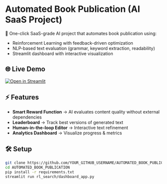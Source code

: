 # Automated Book Publication (AI SaaS Project)

🚀 One-click SaaS-grade AI project that automates book publication using:
- Reinforcement Learning with feedback-driven optimization
- NLP-based text evaluation (grammar, keyword extraction, readability)
- Streamlit dashboard with interactive visualization

## 🌐 Live Demo
[![Open in Streamlit](https://static.streamlit.io/badges/streamlit_badge_black_white.svg)](https://share.streamlit.io/saifmukadam10/AUTOMATED_BOOK_PUBLICATION/main/dashboard_app.py)

## ⚡ Features
- **Smart Reward Function** → AI evaluates content quality without external dependencies
- **Leaderboard** → Track best versions of generated text
- **Human-in-the-loop Editor** → Interactive text refinement
- **Analytics Dashboard** → Visualize progress & metrics

## 🛠 Setup
```bash
git clone https://github.com/YOUR_GITHUB_USERNAME/AUTOMATED_BOOK_PUBLICATION.git
cd AUTOMATED_BOOK_PUBLICATION
pip install -r requirements.txt
streamlit run rl_search/dashboard_app.py

